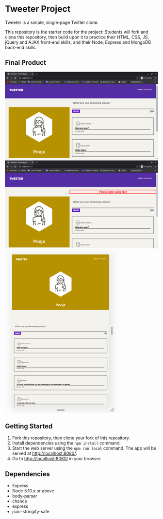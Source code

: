 # Tweeter Project

Tweeter is a simple, single-page Twitter clone.

This repository is the starter code for the project: Students will fork and clone this repository, then build upon it to practice their HTML, CSS, JS, jQuery and AJAX front-end skills, and their Node, Express and MongoDB back-end skills.

## Final Product
!["tweeter-main-page"](https://github.com/poojathakkar/tweeter/blob/master/public/docs/tweeter-main-page.png?raw=true)
!["tweeter-empty-tweet"](https://github.com/poojathakkar/tweeter/blob/master/public/docs/tweeter-empty-tweet.png?raw=true)
!["tweeter-mobile-view"](https://github.com/poojathakkar/tweeter/blob/master/public/docs/tweeter-mobile-view.png?raw=true)

## Getting Started

1. Fork this repository, then clone your fork of this repository.
2. Install dependencies using the `npm install` command.
3. Start the web server using the `npm run local` command. The app will be served at <http://localhost:8080/>.
4. Go to <http://localhost:8080/> in your browser.

## Dependencies

- Express
- Node 5.10.x or above
- body-parser
- chance
- express
- json-stringify-safe